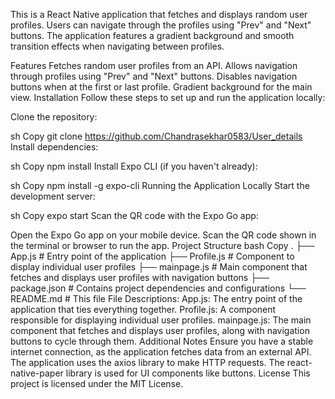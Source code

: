 This is a React Native application that fetches and displays random user profiles. Users can navigate through the profiles using "Prev" and "Next" buttons. The application features a gradient background and smooth transition effects when navigating between profiles.

Features
Fetches random user profiles from an API.
Allows navigation through profiles using "Prev" and "Next" buttons.
Disables navigation buttons when at the first or last profile.
Gradient background for the main view.
Installation
Follow these steps to set up and run the application locally:

Clone the repository:

sh
Copy
git clone https://github.com/Chandrasekhar0583/User_details
Install dependencies:

sh
Copy
npm install
Install Expo CLI (if you haven't already):

sh
Copy
npm install -g expo-cli
Running the Application Locally
Start the development server:

sh
Copy
expo start
Scan the QR code with the Expo Go app:

Open the Expo Go app on your mobile device.
Scan the QR code shown in the terminal or browser to run the app.
Project Structure
bash
Copy
.
├── App.js             # Entry point of the application
├── Profile.js         # Component to display individual user profiles
├── mainpage.js        # Main component that fetches and displays user profiles with navigation buttons
├── package.json       # Contains project dependencies and configurations
└── README.md          # This file
File Descriptions:
App.js: The entry point of the application that ties everything together.
Profile.js: A component responsible for displaying individual user profiles.
mainpage.js: The main component that fetches and displays user profiles, along with navigation buttons to cycle through them.
Additional Notes
Ensure you have a stable internet connection, as the application fetches data from an external API.
The application uses the axios library to make HTTP requests.
The react-native-paper library is used for UI components like buttons.
License
This project is licensed under the MIT License.

